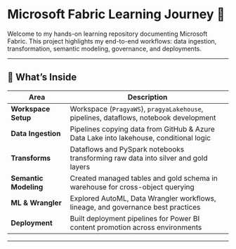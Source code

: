 # Microsoft Fabric Learning Journey 🚀

Welcome to my hands-on learning repository documenting Microsoft Fabric. This project highlights my end-to-end workflows: data ingestion, transformation, semantic modeling, governance, and deployments.

---

## 🧭 What’s Inside

| Area             | Description                                                                                  |
|------------------|----------------------------------------------------------------------------------------------|
| **Workspace Setup** | Workspace (`PragyaWS`), `pragyaLakehouse`, pipelines, dataflows, notebook development |
| **Data Ingestion**  | Pipelines copying data from GitHub & Azure Data Lake into lakehouse, conditional logic    |
| **Transforms**       | Dataflows and PySpark notebooks transforming raw data into silver and gold layers        |
| **Semantic Modeling**| Created managed tables and gold schema in warehouse for cross-object querying            |
| **ML & Wrangler**    | Explored AutoML, Data Wrangler workflows, lineage, and governance best practices         |
| **Deployment**       | Built deployment pipelines for Power BI content promotion across environments            |

---



